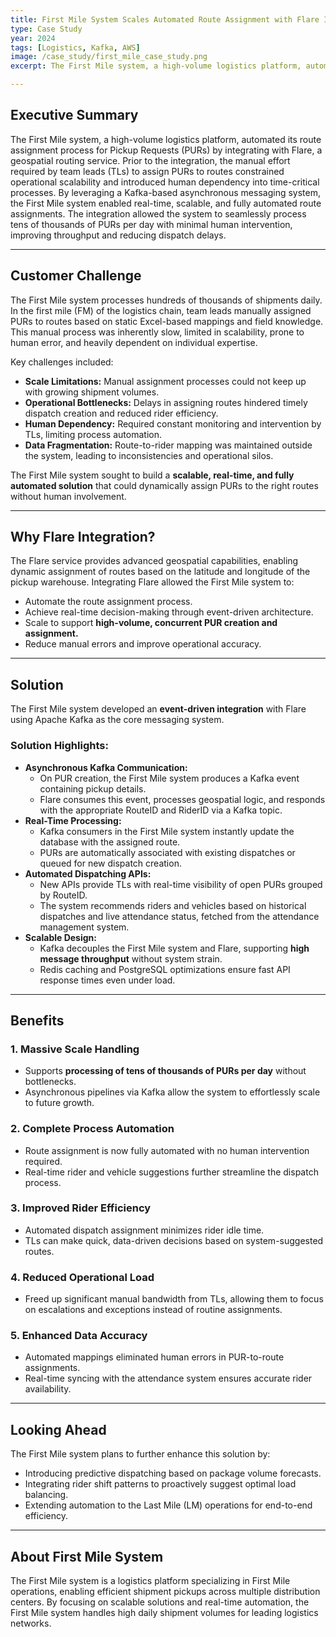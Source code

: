 ```yaml
---
title: First Mile System Scales Automated Route Assignment with Flare Integration Using Kafka
type: Case Study
year: 2024
tags: [Logistics, Kafka, AWS]
image: /case_study/first_mile_case_study.png
excerpt: The First Mile system, a high-volume logistics platform, automated its route assignment process for Pickup Requests (PURs) by integrating with Flare, a geospatial routing service. Prior to the integration, the manual effort required by team leads (TLs) to assign PURs to routes constrained operational scalability and introduced human dependency into time-critical processes.

---
```


## **Executive Summary**

The First Mile system, a high-volume logistics platform, automated its route assignment process for Pickup Requests (PURs) by integrating with Flare, a geospatial routing service. Prior to the integration, the manual effort required by team leads (TLs) to assign PURs to routes constrained operational scalability and introduced human dependency into time-critical processes. By leveraging a Kafka-based asynchronous messaging system, the First Mile system enabled real-time, scalable, and fully automated route assignments. The integration allowed the system to seamlessly process tens of thousands of PURs per day with minimal human intervention, improving throughput and reducing dispatch delays.

---

## **Customer Challenge**

The First Mile system processes hundreds of thousands of shipments daily. In the first mile (FM) of the logistics chain, team leads manually assigned PURs to routes based on static Excel-based mappings and field knowledge. This manual process was inherently slow, limited in scalability, prone to human error, and heavily dependent on individual expertise.

Key challenges included:

- **Scale Limitations:** Manual assignment processes could not keep up with growing shipment volumes.
- **Operational Bottlenecks:** Delays in assigning routes hindered timely dispatch creation and reduced rider efficiency.
- **Human Dependency:** Required constant monitoring and intervention by TLs, limiting process automation.
- **Data Fragmentation:** Route-to-rider mapping was maintained outside the system, leading to inconsistencies and operational silos.

The First Mile system sought to build a **scalable, real-time, and fully automated solution** that could dynamically assign PURs to the right routes without human involvement.

---

## **Why Flare Integration?**

The Flare service provides advanced geospatial capabilities, enabling dynamic assignment of routes based on the latitude and longitude of the pickup warehouse. Integrating Flare allowed the First Mile system to:

- Automate the route assignment process.
- Achieve real-time decision-making through event-driven architecture.
- Scale to support **high-volume, concurrent PUR creation and assignment.**
- Reduce manual errors and improve operational accuracy.

---

## **Solution**

The First Mile system developed an **event-driven integration** with Flare using Apache Kafka as the core messaging system.

### **Solution Highlights:**

- **Asynchronous Kafka Communication:**
    - On PUR creation, the First Mile system produces a Kafka event containing pickup details.
    - Flare consumes this event, processes geospatial logic, and responds with the appropriate RouteID and RiderID via a Kafka topic.
- **Real-Time Processing:**
    - Kafka consumers in the First Mile system instantly update the database with the assigned route.
    - PURs are automatically associated with existing dispatches or queued for new dispatch creation.
- **Automated Dispatching APIs:**
    - New APIs provide TLs with real-time visibility of open PURs grouped by RouteID.
    - The system recommends riders and vehicles based on historical dispatches and live attendance status, fetched from the attendance management system.
- **Scalable Design:**
    - Kafka decouples the First Mile system and Flare, supporting **high message throughput** without system strain.
    - Redis caching and PostgreSQL optimizations ensure fast API response times even under load.

---

## **Benefits**

### **1. Massive Scale Handling**

- Supports **processing of tens of thousands of PURs per day** without bottlenecks.
- Asynchronous pipelines via Kafka allow the system to effortlessly scale to future growth.

### **2. Complete Process Automation**

- Route assignment is now fully automated with no human intervention required.
- Real-time rider and vehicle suggestions further streamline the dispatch process.

### **3. Improved Rider Efficiency**

- Automated dispatch assignment minimizes rider idle time.
- TLs can make quick, data-driven decisions based on system-suggested routes.

### **4. Reduced Operational Load**

- Freed up significant manual bandwidth from TLs, allowing them to focus on escalations and exceptions instead of routine assignments.

### **5. Enhanced Data Accuracy**

- Automated mappings eliminated human errors in PUR-to-route assignments.
- Real-time syncing with the attendance system ensures accurate rider availability.

---

## **Looking Ahead**

The First Mile system plans to further enhance this solution by:

- Introducing predictive dispatching based on package volume forecasts.
- Integrating rider shift patterns to proactively suggest optimal load balancing.
- Extending automation to the Last Mile (LM) operations for end-to-end efficiency.

---

## **About First Mile System**

The First Mile system is a logistics platform specializing in First Mile operations, enabling efficient shipment pickups across multiple distribution centers. By focusing on scalable solutions and real-time automation, the First Mile system handles high daily shipment volumes for leading logistics networks.